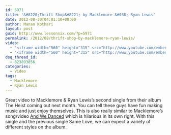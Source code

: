 ```yaml
---
id: 5971
title: '&#8220;Thrift Shop&#8221; by Macklemore &#038; Ryan Lewis'
date: 2012-08-30T04:01:10+00:00
author: Manan Kothari
layout: post
guid: http://www.lessonsix.com/?p=5971
permalink: /2012/08/thrift-shop-by-macklemore-ryan-lewis/
video:
  - '<iframe width="560" height="315" src="http://www.youtube.com/embed/QK8mJJJvaes" frameborder="0" allowfullscreen></iframe>'
  - '<iframe width="560" height="315" src="http://www.youtube.com/embed/QK8mJJJvaes" frameborder="0" allowfullscreen></iframe>'
dsq_thread_id:
  - 823893856
categories:
  - Video
tags:
  - Macklemore
  - Ryan Lewis
---
```

Great video to Macklemore & Ryan Lewis&#8217;s second single from their album The Heist coming out next month. You can tell these guys have fun making music and just enjoy themselves. This is also really similar to Macklemore&#8217;s song/video <a href="http://www.youtube.com/watch?v=Vhf5cuXiLTA" target="_blank">And We Danced</a> which is hilarious in its own right. With this single and the previous single Same Love, we can expect a variety of different styles on the album.